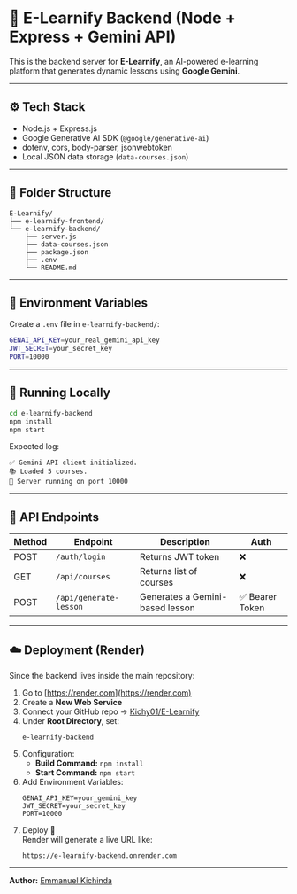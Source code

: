 # 🧠 E-Learnify Backend (Node + Express + Gemini API)

This is the backend server for **E-Learnify**, an AI-powered e-learning platform that generates dynamic lessons using **Google Gemini**.

---

## ⚙️ Tech Stack
- Node.js + Express.js
- Google Generative AI SDK (`@google/generative-ai`)
- dotenv, cors, body-parser, jsonwebtoken
- Local JSON data storage (`data-courses.json`)

---

## 📁 Folder Structure
```
E-Learnify/
├── e-learnify-frontend/
└── e-learnify-backend/
    ├── server.js
    ├── data-courses.json
    ├── package.json
    ├── .env
    └── README.md
```

---

## 🔧 Environment Variables
Create a `.env` file in `e-learnify-backend/`:

```bash
GENAI_API_KEY=your_real_gemini_api_key
JWT_SECRET=your_secret_key
PORT=10000
```

---

## 🚀 Running Locally
```bash
cd e-learnify-backend
npm install
npm start
```
Expected log:
```
✅ Gemini API client initialized.
📚 Loaded 5 courses.
🚀 Server running on port 10000
```

---

## 🧪 API Endpoints
| Method | Endpoint | Description | Auth |
|--------|-----------|-------------|------|
| POST | `/auth/login` | Returns JWT token | ❌ |
| GET  | `/api/courses` | Returns list of courses | ❌ |
| POST | `/api/generate-lesson` | Generates a Gemini-based lesson | ✅ Bearer Token |

---

## ☁️ Deployment (Render)
Since the backend lives inside the main repository:
1. Go to [https://render.com](https://render.com)
2. Create a **New Web Service**
3. Connect your GitHub repo → [Kichy01/E-Learnify](https://github.com/Kichy01/E-Learnify)
4. Under **Root Directory**, set:
   ```
   e-learnify-backend
   ```
5. Configuration:
   - **Build Command:** `npm install`
   - **Start Command:** `npm start`
6. Add Environment Variables:
   ```
   GENAI_API_KEY=your_gemini_key
   JWT_SECRET=your_secret_key
   PORT=10000
   ```
7. Deploy 🎉  
   Render will generate a live URL like:
   ```
   https://e-learnify-backend.onrender.com
   ```

---

**Author:** [Emmanuel Kichinda](https://github.com/Kichy01)
